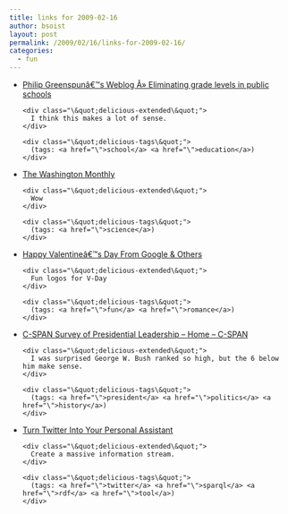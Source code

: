 ```yaml
---
title: links for 2009-02-16
author: bsoist
layout: post
permalink: /2009/02/16/links-for-2009-02-16/
categories:
  - fun
---
```

<ul class="\&quot;delicious\&quot;">
  <li>
    <div class="\&quot;delicious-link\&quot;">
      <a href="\">Philip Greenspunâ€™s Weblog Â» Eliminating grade levels in public schools</a>
    </div>
    
    <div class="\&quot;delicious-extended\&quot;">
      I think this makes a lot of sense.
    </div>
    
    <div class="\&quot;delicious-tags\&quot;">
      (tags: <a href="\">school</a> <a href="\">education</a>)
    </div>
  </li>
  
  <li>
    <div class="\&quot;delicious-link\&quot;">
      <a href="\">The Washington Monthly</a>
    </div>
    
    <div class="\&quot;delicious-extended\&quot;">
      Wow
    </div>
    
    <div class="\&quot;delicious-tags\&quot;">
      (tags: <a href="\">science</a>)
    </div>
  </li>
  
  <li>
    <div class="\&quot;delicious-link\&quot;">
      <a href="\">Happy Valentineâ€™s Day From Google & Others</a>
    </div>
    
    <div class="\&quot;delicious-extended\&quot;">
      Fun logos for V-Day
    </div>
    
    <div class="\&quot;delicious-tags\&quot;">
      (tags: <a href="\">fun</a> <a href="\">romance</a>)
    </div>
  </li>
  
  <li>
    <div class="\&quot;delicious-link\&quot;">
      <a href="\">C-SPAN Survey of Presidential Leadership &#8211; Home &#8211; C-SPAN</a>
    </div>
    
    <div class="\&quot;delicious-extended\&quot;">
      I was surprised George W. Bush ranked so high, but the 6 below him make sense.
    </div>
    
    <div class="\&quot;delicious-tags\&quot;">
      (tags: <a href="\">president</a> <a href="\">politics</a> <a href="\">history</a>)
    </div>
  </li>
  
  <li>
    <div class="\&quot;delicious-link\&quot;">
      <a href="\">Turn Twitter Into Your Personal Assistant</a>
    </div>
    
    <div class="\&quot;delicious-extended\&quot;">
      Create a massive information stream.
    </div>
    
    <div class="\&quot;delicious-tags\&quot;">
      (tags: <a href="\">twitter</a> <a href="\">sparql</a> <a href="\">rdf</a> <a href="\">tool</a>)
    </div>
  </li>
</ul>
